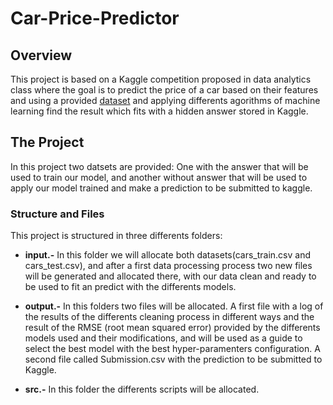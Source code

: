 # Car-Price-Predictor

## Overview

This project is based on a Kaggle competition proposed in data analytics class where the goal is to predict the price of a car based on their features and using a provided [dataset](https://www.kaggle.com/c/datamad0819-vehicles/data) and applying differents agorithms of machine learning find the result which fits with a hidden answer stored in Kaggle.

## The Project

In this project two datsets are provided: One with the answer that will be used to train our model, and another without answer that will be used to apply our model trained and make a prediction to be submitted to kaggle.

### Structure and Files

This project is structured in three differents folders:

* __input.-__ In this folder we will allocate both datasets(cars_train.csv and cars_test.csv), and after a first data processing process two new files will be generated and allocated there, with our data clean and ready to be used to fit an predict with the differents models.


* __output.-__ In this folders two files will be allocated. A first file with a log of the results of the differents cleaning process in different ways and the result of the RMSE (root mean squared error) provided by the differents models used and their modifications, and will be used as a guide to select the best model with the best hyper-paramenters configuration. A second file called Submission.csv with the prediction to be submitted to Kaggle.

* __src.-__ In this folder the differents scripts will be allocated.


